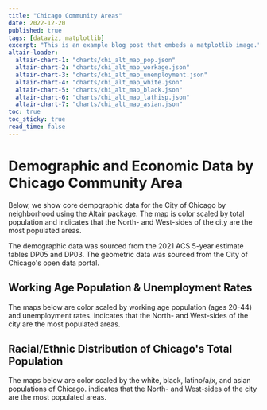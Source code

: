 ```yaml
---
title: "Chicago Community Areas"
date: 2022-12-20
published: true
tags: [dataviz, matplotlib]
excerpt: "This is an example blog post that embeds a matplotlib image."
altair-loader:
  altair-chart-1: "charts/chi_alt_map_pop.json"
  altair-chart-2: "charts/chi_alt_map_workage.json"
  altair-chart-3: "charts/chi_alt_map_unemployment.json"
  altair-chart-4: "charts/chi_alt_map_white.json"
  altair-chart-5: "charts/chi_alt_map_black.json"
  altair-chart-6: "charts/chi_alt_map_lathisp.json"
  altair-chart-7: "charts/chi_alt_map_asian.json"
toc: true
toc_sticky: true
read_time: false
---
```


# Demographic and Economic Data by Chicago Community Area

Below, we show core dempgraphic data for the City of Chicago by neighborhood using the Altair package. The map is color scaled by total population and indicates that the North- and West-sides of the city are the most populated areas.

The demographic data was sourced from the 2021 ACS 5-year estimate tables DP05 and DP03. The geometric data was sourced from the City of Chicago's open data portal.

<div id="altair-chart-1"></div>

## Working Age Population & Unemployment Rates

The maps below are color scaled by working age population (ages 20-44) and unemployment rates. indicates that the North- and West-sides of the city are the most populated areas.

<div id="altair-chart-2"></div>
<div id="altair-chart-3"></div>

## Racial/Ethnic Distribution of Chicago's Total Population

The maps below are color scaled by the white, black, latino/a/x, and asian populations of Chicago. indicates that the North- and West-sides of the city are the most populated areas.

<div id="altair-chart-4"></div>
<div id="altair-chart-5"></div>
<div id="altair-chart-6"></div>
<div id="altair-chart-7"></div>

